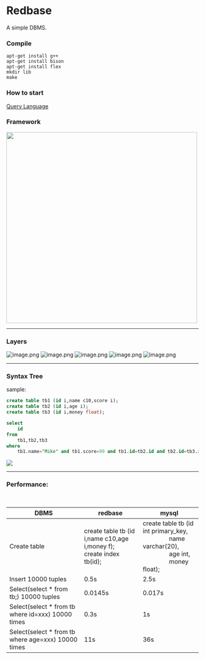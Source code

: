 # Redbase

A simple DBMS.

### Compile
```
apt-get install g++
apt-get install bison
apt-get install flex
mkdir lib
make
```

### How to start

[Query Language](https://github.com/ywmuazz/redbase/blob/master/rql.md)

### Framework


<img src="https://cdn.nlark.com/yuque/0/2020/png/1532622/1597657533761-53653339-e3bc-4a4b-9c0f-eff5ab562a5d.png#align=left&display=inline&height=203&margin=%5Bobject%20Object%5D&name=image.png&originHeight=636&originWidth=1026&size=86342&status=done&style=none&width=327" width="500" >


---

### Layers



![image.png](https://raw.githubusercontent.com/ywmuazz/redbase/master/pic/pfxmind.png)
![image.png](https://raw.githubusercontent.com/ywmuazz/redbase/master/pic/rmxmind.png)
![image.png](https://raw.githubusercontent.com/ywmuazz/redbase/master/pic/ixxmind.png)
![image.png](https://raw.githubusercontent.com/ywmuazz/redbase/master/pic/smxmind.png)
![image.png](https://raw.githubusercontent.com/ywmuazz/redbase/master/pic/qlxmind.png)


---



### Syntax Tree

sample:
```sql
create table tb1 (id i,name c10,score i);
create table tb2 (id i,age i);
create table tb3 (id i,money float);

select 
	id 
from 
	tb1,tb2,tb3 
where 
	tb1.name="Mike" and tb1.score=99 and tb1.id=tb2.id and tb2.id=tb3.id and tb2.age=18 and tb3.money=100.0;
```

<img src="https://cdn.nlark.com/yuque/0/2020/png/1532622/1597921322678-e57e1a67-e6b3-47e1-907a-c28773394f48.png">


---

### Performance:

<br />


| DBMS | redbase | mysql |
| --- | --- | --- |
| Create table | create table tb (id i,name c10,age i,money f);<br />create index tb(id); | create table tb (id int primary_key,<br />                 name varchar(20),<br />                 age int,<br />                 money float); |
| Insert 10000 tuples | 0.5s | 2.5s |
| Select(select * from tb;)  10000 tuples  | 0.0145s | 0.017s |
| Select(select * from tb where id=xxx) 10000 times | 0.3s | 1s |
| Select(select * from tb where age=xxx) 10000 times | 11s | 36s |

